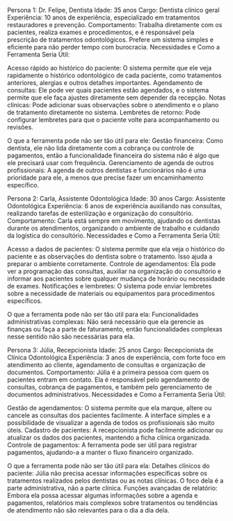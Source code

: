 Persona 1: Dr. Felipe, Dentista
Idade: 35 anos
Cargo: Dentista clínico geral
Experiência: 10 anos de experiência, especializado em tratamentos restauradores e prevenção.
Comportamento: Trabalha diretamente com os pacientes, realiza exames e procedimentos, e é responsável pela prescrição de tratamentos odontológicos. Prefere um sistema simples e eficiente para não perder tempo com burocracia.
Necessidades e Como a Ferramenta Seria Útil:

Acesso rápido ao histórico do paciente: O sistema permite que ele veja rapidamente o histórico odontológico de cada paciente, como tratamentos anteriores, alergias e outros detalhes importantes.
Agendamento de consultas: Ele pode ver quais pacientes estão agendados, e o sistema permite que ele faça ajustes diretamente sem depender da recepção.
Notas clínicas: Pode adicionar suas observações sobre o atendimento e o plano de tratamento diretamente no sistema.
Lembretes de retorno: Pode configurar lembretes para que o paciente volte para acompanhamento ou revisões.

O que a ferramenta pode não ser tão útil para ele:
Gestão financeira: Como dentista, ele não lida diretamente com a cobrança ou controle de pagamentos, então a funcionalidade financeira do sistema não é algo que ele precisará usar com frequência.
Gerenciamento de agenda de outros profissionais: A agenda de outros dentistas e funcionários não é uma prioridade para ele, a menos que precise fazer um encaminhamento específico.


Persona 2: Carla, Assistente Odontológica
Idade: 30 anos
Cargo: Assistente Odontológica
Experiência: 6 anos de experiência auxiliando nas consultas, realizando tarefas de esterilização e organização do consultório.
Comportamento: Carla está sempre em movimento, ajudando os dentistas durante os atendimentos, organizando o ambiente de trabalho e cuidando da logística do consultório.
Necessidades e Como a Ferramenta Seria Útil:

Acesso a dados de pacientes: O sistema permite que ela veja o histórico do paciente e as observações do dentista sobre o tratamento. Isso ajuda a preparar o ambiente corretamente.
Controle de agendamentos: Ela pode ver a programação das consultas, auxiliar na organização do consultório e informar aos pacientes sobre qualquer mudança de horário ou necessidade de exames.
Notificações e lembretes: O sistema pode enviar lembretes sobre a necessidade de materiais ou equipamentos para procedimentos específicos.

O que a ferramenta pode não ser tão útil para ela:
Funcionalidades administrativas complexas: Não será necessário que ela gerencie as finanças ou faça a parte de faturamento, então funcionalidades complexas nesse sentido não são necessárias para ela.


Persona 3: Júlia, Recepcionista
Idade: 25 anos
Cargo: Recepcionista de Clínica Odontológica
Experiência: 3 anos de experiência, com forte foco em atendimento ao cliente, agendamento de consultas e organização de documentos.
Comportamento: Júlia é a primeira pessoa com quem os pacientes entram em contato. Ela é responsável pelo agendamento de consultas, cobrança de pagamentos, e também pelo gerenciamento de documentos administrativos.
Necessidades e Como a Ferramenta Seria Útil:

Gestão de agendamentos: O sistema permite que ela marque, altere ou cancele as consultas dos pacientes facilmente. A interface simples e a possibilidade de visualizar a agenda de todos os profissionais são muito úteis.
Cadastro de pacientes: A recepcionista pode facilmente adicionar ou atualizar os dados dos pacientes, mantendo a ficha clínica organizada.
Controle de pagamentos: A ferramenta pode ser útil para registrar pagamentos, ajudando-a a manter o fluxo financeiro organizado.

O que a ferramenta pode não ser tão útil para ela:
Detalhes clínicos do paciente: Júlia não precisa acessar informações específicas sobre os tratamentos realizados pelos dentistas ou as notas clínicas. O foco dela é a parte administrativa, não a parte clínica.
Funções avançadas de relatório: Embora ela possa acessar algumas informações sobre a agenda e pagamentos, relatórios mais complexos sobre tratamentos ou tendências de atendimento não são relevantes para o dia a dia dela.
